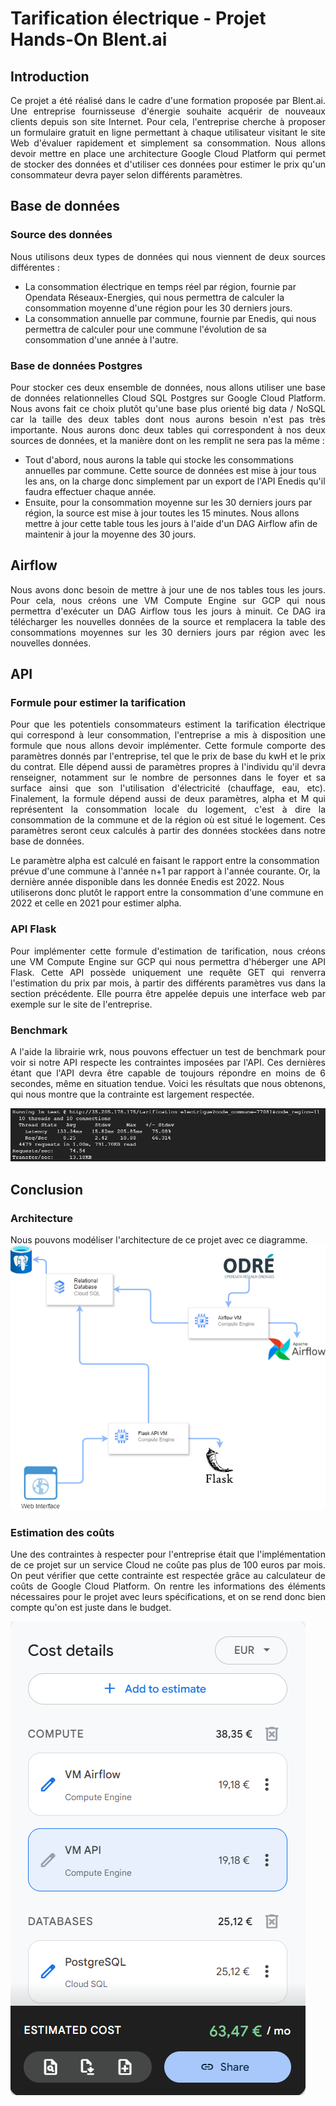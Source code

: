 # Tarification électrique - Projet Hands-On Blent.ai

## Introduction
<p align="justify">Ce projet a été réalisé dans le cadre d'une formation proposée par Blent.ai. Une entreprise fournisseuse d'énergie souhaite acquérir de nouveaux clients depuis son site Internet. Pour cela, l'entreprise cherche à proposer un formulaire gratuit en ligne permettant à chaque utilisateur visitant le site Web d'évaluer rapidement et simplement sa consommation. Nous allons devoir mettre en place une architecture Google Cloud Platform qui permet de stocker des données et d'utiliser ces données pour estimer le prix qu'un consommateur devra payer selon différents paramètres.</p>

## Base de données

### Source des données
<p align="justify"> Nous utilisons deux types de données qui nous viennent de deux sources différentes :
  
- La consommation électrique en temps réel par région, fournie par Opendata Réseaux-Energies, qui nous permettra de calculer la consommation moyenne d'une région pour les 30 derniers jours.
- La consommation annuelle par commune, fournie par Enedis, qui nous permettra de calculer pour une commune l'évolution de sa consommation d'une année à l'autre.
</p>

### Base de données Postgres
<p align="justify"> Pour stocker ces deux ensemble de données, nous allons utiliser une base de données relationnelles Cloud SQL Postgres sur Google Cloud Platform. Nous avons fait ce choix plutôt qu'une base plus orienté big data / NoSQL car la taille des deux tables dont nous aurons besoin n'est pas très importante.
Nous aurons donc deux tables qui correspondent à nos deux sources de données, et la manière dont on les remplit ne sera pas la même :
  
- Tout d'abord, nous aurons la table qui stocke les consommations annuelles par commune. Cette source de données est mise à jour tous les ans, on la charge donc simplement par un export de l'API Enedis qu'il faudra effectuer chaque année.
- Ensuite, pour la consommation moyenne sur les 30 derniers jours par région, la source est mise à jour toutes les 15 minutes. Nous allons mettre à jour cette table tous les jours à l'aide d'un DAG Airflow afin de maintenir à jour la moyenne des 30 jours.
</p>

## Airflow
<p align="justify">Nous avons donc besoin de mettre à jour une de nos tables tous les jours. Pour cela, nous créons une VM Compute Engine sur GCP qui nous permettra d'exécuter un DAG Airflow tous les jours à minuit. Ce DAG ira télécharger les nouvelles données de la source et remplacera la table des consommations moyennes sur les 30 derniers jours par région avec les nouvelles données.</p>

## API

### Formule pour estimer la tarification
<p align="justify">Pour que les potentiels consommateurs estiment la tarification électrique qui correspond à leur consommation, l'entreprise a mis à disposition une formule que nous allons devoir implémenter.
Cette formule comporte des paramètres donnés par l'entreprise, tel que le prix de base du kwH et le prix du contrat. Elle dépend aussi de paramètres propres à l'individu qu'il devra renseigner, notamment sur le nombre de personnes dans le foyer et sa surface ainsi que son l'utilisation d'électricité (chauffage, eau, etc). Finalement, la formule dépend aussi de deux paramètres, alpha et M qui représentent la consommation locale du logement, c'est à dire la consommation de la commune et de la région où est situé le logement. Ces paramètres seront ceux calculés à partir des données stockées dans notre base de données.

Le paramètre alpha est calculé en faisant le rapport entre la consommation prévue d'une commune à l'année n+1 par rapport à l'année courante. Or, la dernière année disponible dans les donnée Enedis est 2022. Nous utiliserons donc plutôt le rapport entre la consommation d'une commune en 2022 et celle en 2021 pour estimer alpha.</p>


### API Flask
<p align="justify">Pour implémenter cette formule d'estimation de tarification, nous créons une VM Compute Engine sur GCP qui nous permettra d'héberger une API Flask. Cette API possède uniquement une requête GET qui renverra l'estimation du prix par mois, à partir des différents paramètres vus dans la section précédente. Elle pourra être appelée depuis une interface web par exemple sur le site de l'entreprise.</p>

### Benchmark
<p align="justify">A l'aide la librairie wrk, nous pouvons effectuer un test de benchmark pour voir si notre API respecte les contraintes imposées par l'API. Ces dernières étant que l'API devra être capable de toujours répondre en moins de 6 secondes, même en situation tendue. Voici les résultats que nous obtenons, qui nous montre que la contrainte est largement respectée.</p>

![Résultat du benchmark de notre API](img/benchmark_app.png)

## Conclusion

### Architecture
Nous pouvons modéliser l'architecture de ce projet avec ce diagramme.
![Diagramme d'architecture du projet](img/diagramme_architecture_tarification.png)

### Estimation des coûts
<p align="justify">Une des contraintes à respecter pour l'entreprise était que l'implémentation de ce projet sur un service Cloud ne coûte pas plus de 100 euros par mois. On peut vérifier que cette contrainte est respectée grâce au calculateur de coûts de Google Cloud Platform. On rentre les informations des éléments nécessaires pour le projet avec leurs spécifications, et on se rend donc bien compte qu'on est juste dans le budget.</p>

![Estimation du coût du projet sur GCP pour un mois](img/estimation_couts.png)
